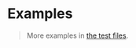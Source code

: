 # Examples

> More examples in [the test files](https://github.com/async-iterable-iterator/async-iterator-to-array/tree/main/test/src).
